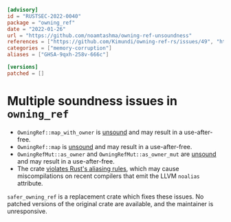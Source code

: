 ```toml
[advisory]
id = "RUSTSEC-2022-0040"
package = "owning_ref"
date = "2022-01-26"
url = "https://github.com/noamtashma/owning-ref-unsoundness"
references = ["https://github.com/Kimundi/owning-ref-rs/issues/49", "https://github.com/Kimundi/owning-ref-rs/issues/61", "https://github.com/Kimundi/owning-ref-rs/issues/71", "https://github.com/Kimundi/owning-ref-rs/issues/77"]
categories = ["memory-corruption"]
aliases = ["GHSA-9qxh-258v-666c"]

[versions]
patched = []
```

# Multiple soundness issues in `owning_ref`

- `OwningRef::map_with_owner` is [unsound](https://github.com/Kimundi/owning-ref-rs/issues/77) and may result in a use-after-free.
- `OwningRef::map` is [unsound](https://github.com/Kimundi/owning-ref-rs/issues/71) and may result in a use-after-free.
- `OwningRefMut::as_owner` and `OwningRefMut::as_owner_mut` are [unsound](https://github.com/Kimundi/owning-ref-rs/issues/61) and may result in a use-after-free.
- The crate [violates Rust's aliasing rules](https://github.com/Kimundi/owning-ref-rs/issues/49), which may cause miscompilations on recent compilers that emit the LLVM `noalias` attribute.

`safer_owning_ref` is a replacement crate which fixes these issues.
No patched versions of the original crate are available, and the maintainer is unresponsive.
